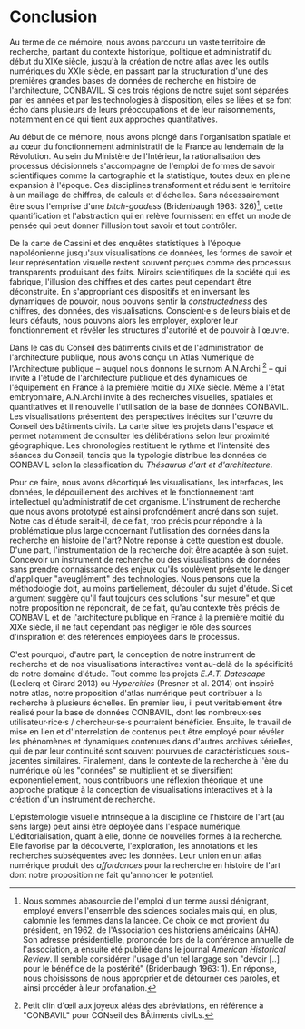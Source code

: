 # Conclusion

Au terme de ce mémoire, nous avons parcouru un vaste territoire de recherche, partant du contexte historique, politique et administratif du début du XIXe siècle, jusqu'à la création de notre atlas avec les outils numériques du XXIe siècle, en passant par la structuration d'une des premières grandes bases de données de recherche en histoire de l'architecture, CONBAVIL. Si ces trois régions de notre sujet sont séparées par les années et par les technologies à disposition, elles se liées et se font écho dans plusieurs de leurs préoccupations et de leur raisonnements, notamment en ce qui tient aux approches quantitatives. 

Au début de ce mémoire, nous avons plongé dans l'organisation spatiale et au cœur du fonctionnement administratif de la France au lendemain de la Révolution. Au sein du Ministère de l'Intérieur, la rationalisation des processus décisionnels s'accompagne de l'emploi de formes de savoir scientifiques comme la cartographie et la statistique, toutes deux en pleine expansion à l'époque. Ces disciplines transforment et réduisent le territoire à un maillage de chiffres, de calculs et d'échelles. Sans nécessairement être sous l'emprise d'une *bitch-goddess* (Bridenbaugh 1963: 326)[^1], cette quantification et l'abstraction qui en relève fournissent en effet un mode de pensée qui peut donner l'illusion tout savoir et tout contrôler.

De la carte de Cassini et des enquêtes statistiques à l'époque napoléonienne jusqu'aux visualisations de données, les formes de savoir et leur représentation visuelle restent souvent perçues comme des processus transparents produisant des faits. Miroirs scientifiques de la société qui les fabrique, l'illusion des chiffres et des cartes peut cependant être déconstruite. En s'appropriant ces dispositifs et en inversant les dynamiques de pouvoir, nous pouvons sentir la *constructedness* des chiffres, des données, des visualisations. Conscient·e·s de leurs biais et de leurs défauts, nous pouvons alors les employer, explorer leur fonctionnement et révéler les structures d'autorité et de pouvoir à l'œuvre. 

Dans le cas du Conseil des bâtiments civils et de l'administration de l'architecture publique, nous avons conçu un Atlas Numérique de l'Architecture publique – auquel nous donnons le surnom A.N.Archi [^2] – qui invite à l'étude de l'architecture publique et des dynamiques de l'équipement en France à la première moitié du XIXe siècle. Même à l'état embryonnaire, A.N.Archi invite à des recherches visuelles, spatiales et quantitatives et il renouvelle l'utilisation de la base de données CONBAVIL. Les visualisations présentent des perspectives inédites sur l'œuvre du Conseil des bâtiments civils. La carte situe les projets dans l'espace et permet notamment de consulter les délibérations selon leur proximité géographique. Les chronologies restituent le rythme et l'intensité des séances du Conseil, tandis que la typologie distribue les données de CONBAVIL selon la classification du *Thésaurus d'art et d'architecture*.

Pour ce faire, nous avons décortiqué les visualisations, les interfaces, les données, le dépouillement des archives et le fonctionnement tant intellectuel qu'administratif de cet organisme. L'instrument de recherche que nous avons prototypé est ainsi profondément ancré dans son sujet. Notre cas d'étude serait-il, de ce fait, trop précis pour répondre à la problématique plus large concernant l'utilisation des données dans la recherche en histoire de l'art? Notre réponse à cette question est double. D'une part, l'instrumentation de la recherche doit être adaptée à son sujet. Concevoir un instrument de recherche ou des visualisations de données sans prendre connaissance des enjeux qu'ils soulèvent présente le danger d'appliquer "aveuglément" des technologies. Nous pensons que la méthodologie doit, au moins partiellement, découler du sujet d'étude. Si cet argument suggère qu'il faut toujours des solutions "sur mesure" et que notre proposition ne répondrait, de ce fait, qu'au contexte très précis de CONBAVIL et de l'architecture publique en France à la première moitié du XIXe siècle, il ne faut cependant pas négliger le rôle des sources d'inspiration et des références employées dans le processus. 

C'est pourquoi, d'autre part, la conception de notre instrument de recherche et de nos visualisations interactives vont au-delà de la spécificité de notre domaine d'étude. Tout comme les projets *E.A.T. Datascape* (Leclerq et Girard 2013) ou *Hypercities* (Presner et al. 2014) ont inspiré notre atlas, notre proposition d'atlas numérique peut contribuer à la recherche à plusieurs échelles. En premier lieu, il peut véritablement être réalisé pour la base de données CONBAVIL, dont les nombreux·ses utilisateur·rice·s / chercheur·se·s pourraient bénéficier. Ensuite, le travail de mise en lien et d'interrelation de contenus peut être employé pour révéler les phénomènes et dynamiques contenues dans d'autres archives sérielles, qui de par leur continuité sont souvent pourvues de caractéristiques sous-jacentes similaires. Finalement, dans le contexte de la recherche à l'ère du numérique où les "données" se multiplient et se diversifient exponentiellement, nous contribuons une réflexion théorique et une approche pratique à la conception de visualisations interactives et à la création d'un instrument de recherche. 

L'épistémologie visuelle intrinsèque à la discipline de l'histoire de l'art (au sens large) peut ainsi être déployée dans l'espace numérique. L'éditorialisation, quant à elle, donne de nouvelles formes à la recherche. Elle favorise par la découverte, l'exploration, les annotations et les recherches subséquentes avec les données. Leur union en un atlas numérique produit des *affordances* pour la recherche en histoire de l'art dont notre proposition ne fait qu'annoncer le potentiel.

[^1]: Nous sommes abasourdie de l'emploi d'un terme aussi dénigrant, employé envers l'ensemble des sciences sociales mais qui, en plus, calomnie les femmes dans la lancée. Ce choix de mot provient du président, en 1962, de l'Association des historiens américains (AHA). Son adresse présidentielle, prononcée lors de la conférence annuelle de l'association, a ensuite été publiée dans le journal *American Historical Review*. Il semble considérer l'usage d'un tel langage son "devoir [..] pour le bénéfice de la postérité" (Bridenbaugh 1963: 1). En réponse, nous choisissons de nous approprier et de détourner ces paroles, et ainsi procéder à leur profanation.
[^2]: Petit clin d'œil aux joyeux aléas des abréviations, en référence à "CONBAVIL" pour CONseil des BÂtiments civILs.

